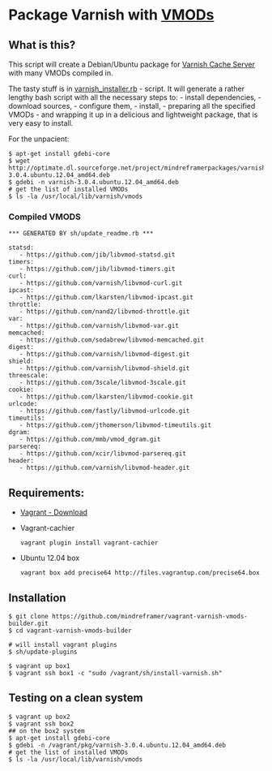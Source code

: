 # Package Varnish with [VMODs](https://www.varnish-cache.org/vmods)


## What is this?
  This script will create a Debian/Ubuntu package for [Varnish Cache Server](https://www.varnish-cache.org/) with many VMODs compiled in.

  The tasty stuff is in [varnish_installer.rb](https://github.com/mindreframer/vagrant-varnish-vmods-builder/blob/master/sh/varnish_installer.rb) - script. It will generate a rather lengthy bash script with all the necessary steps to:
    - install dependencies,
    - download sources,
    - configure them,
    - install,
    - preparing all the specified VMODs
    - and wrapping it up in a delicious and lightweight package, that is very easy to install.

 For the unpacient:

    $ apt-get install gdebi-core
    $ wget http://optimate.dl.sourceforge.net/project/mindreframerpackages/varnish-3.0.4.ubuntu.12.04_amd64.deb
    $ gdebi -n varnish-3.0.4.ubuntu.12.04_amd64.deb
    # get the list of installed VMODs
    $ ls -la /usr/local/lib/varnish/vmods

### Compiled VMODS
<!-- VMODS_LIST_START -->
    *** GENERATED BY sh/update_readme.rb ***

    statsd:
       - https://github.com/jib/libvmod-statsd.git
    timers:
       - https://github.com/jib/libvmod-timers.git
    curl:
       - https://github.com/varnish/libvmod-curl.git
    ipcast:
       - https://github.com/lkarsten/libvmod-ipcast.git
    throttle:
       - https://github.com/nand2/libvmod-throttle.git
    var:
       - https://github.com/varnish/libvmod-var.git
    memcached:
       - https://github.com/sodabrew/libvmod-memcached.git
    digest:
       - https://github.com/varnish/libvmod-digest.git
    shield:
       - https://github.com/varnish/libvmod-shield.git
    threescale:
       - https://github.com/3scale/libvmod-3scale.git
    cookie:
       - https://github.com/lkarsten/libvmod-cookie.git
    urlcode:
       - https://github.com/fastly/libvmod-urlcode.git
    timeutils:
       - https://github.com/jthomerson/libvmod-timeutils.git
    dgram:
       - https://github.com/mmb/vmod_dgram.git
    parsereq:
       - https://github.com/xcir/libvmod-parsereq.git
    header:
       - https://github.com/varnish/libvmod-header.git
<!-- VMODS_LIST_END -->


## Requirements:

  - [Vagrant - Download](http://downloads.vagrantup.com/)
  - Vagrant-cachier

      `vagrant plugin install vagrant-cachier`

  - Ubuntu 12.04 box

      `vagrant box add precise64 http://files.vagrantup.com/precise64.box`

## Installation

    $ git clone https://github.com/mindreframer/vagrant-varnish-vmods-builder.git
    $ cd vagrant-varnish-vmods-builder

    # will install vagrant plugins
    $ sh/update-plugins

    $ vagrant up box1
    $ vagrant ssh box1 -c "sudo /vagrant/sh/install-varnish.sh"


## Testing on a clean system

    $ vagrant up box2
    $ vagrant ssh box2
    ## on the box2 system
    $ apt-get install gdebi-core
    $ gdebi -n /vagrant/pkg/varnish-3.0.4.ubuntu.12.04_amd64.deb
    # get the list of installed VMODs
    $ ls -la /usr/local/lib/varnish/vmods

